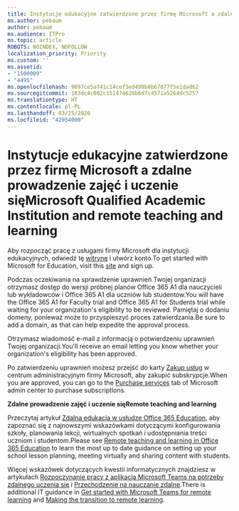 ```yaml
---
title: Instytucje edukacyjne zatwierdzone przez firmę Microsoft a zdalne prowadzenie zajęć i uczenie się
ms.author: pebaum
author: pebaum
ms.audience: ITPro
ms.topic: article
ROBOTS: NOINDEX, NOFOLLOW
localization_priority: Priority
ms.custom: ''
ms.assetid:
- "1500009"
- "4495"
ms.openlocfilehash: 9097ce5af41c14cef3ed499b8b67877f5e1dad62
ms.sourcegitcommit: 183dc4c002c151474628b6d7c4571a5264dc5257
ms.translationtype: HT
ms.contentlocale: pl-PL
ms.lasthandoff: 03/25/2020
ms.locfileid: "42954000"
---
```

# <a name="microsoft-qualified-academic-institution-and-remote-teaching-and-learning"></a><span data-ttu-id="cd762-102">Instytucje edukacyjne zatwierdzone przez firmę Microsoft a zdalne prowadzenie zajęć i uczenie się</span><span class="sxs-lookup"><span data-stu-id="cd762-102">Microsoft Qualified Academic Institution and remote teaching and learning</span></span>

<span data-ttu-id="cd762-103">Aby rozpocząć pracę z usługami firmy Microsoft dla instytucji edukacyjnych, odwiedź tę [witrynę](https://www.microsoft.com/microsoft-365/academic/compare-office-365-education-plans) i utwórz konto.</span><span class="sxs-lookup"><span data-stu-id="cd762-103">To get started with Microsoft for Education, visit this [site](https://www.microsoft.com/microsoft-365/academic/compare-office-365-education-plans) and sign up.</span></span>

<span data-ttu-id="cd762-104">Podczas oczekiwania na sprawdzenie uprawnień Twojej organizacji otrzymasz dostęp do wersji próbnej planów Office 365 A1 dla nauczycieli lub wykładowców i Office 365 A1 dla uczniów lub studentów.</span><span class="sxs-lookup"><span data-stu-id="cd762-104">You will have the Office 365 A1 for Faculty trial and Office 365 A1 for Students trial while waiting for your organization's eligibility to be reviewed.</span></span>  <span data-ttu-id="cd762-105">Pamiętaj o dodaniu domeny, ponieważ może to przyspieszyć proces zatwierdzania.</span><span class="sxs-lookup"><span data-stu-id="cd762-105">Be sure to add a domain, as that can help expedite the approval process.</span></span>

<span data-ttu-id="cd762-106">Otrzymasz wiadomość e-mail z informacją o potwierdzeniu uprawnień Twojej organizacji.</span><span class="sxs-lookup"><span data-stu-id="cd762-106">You'll receive an email letting you know whether your organization's eligibility has been approved.</span></span>  

<span data-ttu-id="cd762-107">Po zatwierdzeniu uprawnień możesz przejść do karty [Zakup usług](https://admin.microsoft.com/Adminportal/Home#/catalog) w centrum administracyjnym firmy Microsoft, aby zakupić subskrypcje.</span><span class="sxs-lookup"><span data-stu-id="cd762-107">When you are approved, you can go to the [Purchase services](https://admin.microsoft.com/Adminportal/Home#/catalog) tab of Microsoft admin center to purchase subscriptions.</span></span>

<span data-ttu-id="cd762-108">**Zdalne prowadzenie zajęć i uczenie się**</span><span class="sxs-lookup"><span data-stu-id="cd762-108">**Remote teaching and learning**</span></span>

<span data-ttu-id="cd762-109">Przeczytaj artykuł [Zdalna edukacja w usłudze Office 365 Education](https://support.office.com/article/remote-teaching-and-learning-in-office-365-education-f651ccae-7b65-478b-8366-51bb884025c4), aby zapoznać się z najnowszymi wskazówkami dotyczącymi konfigurowania szkoły, planowania lekcji, wirtualnych spotkań i udostępniania treści uczniom i studentom.</span><span class="sxs-lookup"><span data-stu-id="cd762-109">Please see [Remote teaching and learning in Office 365 Education](https://support.office.com/article/remote-teaching-and-learning-in-office-365-education-f651ccae-7b65-478b-8366-51bb884025c4) to learn the most up to date guidance on setting up your school lesson planning, meeting virtually and sharing content with students.</span></span>

<span data-ttu-id="cd762-110">Więcej wskazówek dotyczących kwestii informatycznych znajdziesz w artykułach [Rozpoczynanie pracy z aplikacją Microsoft Teams na potrzeby zdalnego uczenia się](https://docs.microsoft.com/pl-PL/MicrosoftTeams/remote-learning-edu) i [Przechodzenie na nauczanie zdalne](https://www.microsoft.com/education/remote-learning).</span><span class="sxs-lookup"><span data-stu-id="cd762-110">There is additional IT guidance in [Get started with Microsoft Teams for remote learning](https://docs.microsoft.com/pl-PL/MicrosoftTeams/remote-learning-edu) and [Making the transition to remote learning](https://www.microsoft.com/education/remote-learning).</span></span>
